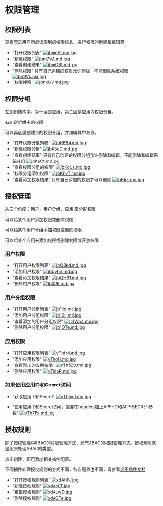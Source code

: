 # 权限管理

## 权限列表

查看登录用户所能读取到的权限信息，进行权限的新建和编辑等

* "打开权限列表"
    [![jbmeAI.md.jpg](https://s1.ax1x.com/2022/07/20/jbmeAI.md.jpg)](https://imgtu.com/i/jbmeAI)
* "新建权限"
    [![jbm7VA.md.jpg](https://s1.ax1x.com/2022/07/20/jbm7VA.md.jpg)](https://imgtu.com/i/jbm7VA)
* "查看创建结果"
    [![jbmO8f.md.jpg](https://s1.ax1x.com/2022/07/20/jbmO8f.md.jpg)](https://imgtu.com/i/jbmO8f)
* "删除权限"
    只有自己创建的权限允许删除，不能删除系统权限
    [![jbn9Vs.md.jpg](https://s1.ax1x.com/2022/07/20/jbn9Vs.md.jpg)](https://imgtu.com/i/jbn9Vs)
* "权限搜索"
    [![jbnkGV.md.jpg](https://s1.ax1x.com/2022/07/20/jbnkGV.md.jpg)](https://imgtu.com/i/jbnkGV)


## 权限分组

左边树结构中，第一层是应用，第二层是应用内权限分组。

右边是分组中的权限

可以再这里创建新的权限分组，并编辑其中权限。

* "打开权限分组列表"
    [![jbKEB4.md.jpg](https://s1.ax1x.com/2022/07/20/jbKEB4.md.jpg)](https://imgtu.com/i/jbKEB4)
* "新建权限分组"
    [![jbK3uD.md.jpg](https://s1.ax1x.com/2022/07/20/jbK3uD.md.jpg)](https://imgtu.com/i/jbK3uD)
* "查看创建结果"
    只有自己创建的权限分组允许删除和编辑，不能删除和编辑系统分组
    [![jbKaCt.md.jpg](https://s1.ax1x.com/2022/07/20/jbKaCt.md.jpg)](https://imgtu.com/i/jbKaCt)
* "查看权限分组的权限"
    [![jbKcUs.md.jpg](https://s1.ax1x.com/2022/07/20/jbKcUs.md.jpg)](https://imgtu.com/i/jbKcUs)
* "权限分组添加权限"
    [![jbKhvT.md.jpg](https://s1.ax1x.com/2022/07/20/jbKhvT.md.jpg)](https://imgtu.com/i/jbKhvT)
* "查看添加权限结果"
    只有自己添加的权限才可以删除
    [![jbKIrF.md.jpg](https://s1.ax1x.com/2022/07/20/jbKIrF.md.jpg)](https://imgtu.com/i/jbKIrF)

## 授权管理

从三个角度：用户，用户分组，应用 来分配权限

可以给某个用户添加权限或删除权限

可以给某个用户分组添加权限或删除权限

可以给某个应用来添加权限或删除权限或开放权限

### 用户权限

* "打开用户权限列表"
    [![jbQ8kd.md.jpg](https://s1.ax1x.com/2022/07/20/jbQ8kd.md.jpg)](https://imgtu.com/i/jbQ8kd)
* "添加用户权限"
    [![jbQyhn.md.jpg](https://s1.ax1x.com/2022/07/20/jbQyhn.md.jpg)](https://imgtu.com/i/jbQyhn)
* "查看添加权限结果"
    [![jbQH91.md.jpg](https://s1.ax1x.com/2022/07/20/jbQH91.md.jpg)](https://imgtu.com/i/jbQH91)
* "删除用户权限"
    [![jblC9I.md.jpg](https://s1.ax1x.com/2022/07/20/jblC9I.md.jpg)](https://imgtu.com/i/jblC9I)

### 用户分组权限

* "打开用户分组列表"
    [![jb1lid.md.jpg](https://s1.ax1x.com/2022/07/20/jb1lid.md.jpg)](https://imgtu.com/i/jb1lid)
* "添加用户分组权限"
    [![jb10ij.md.jpg](https://s1.ax1x.com/2022/07/20/jb10ij.md.jpg)](https://imgtu.com/i/jb10ij)
* "查看添加的用户分组权限"
    [![jb1Wo4.md.jpg](https://s1.ax1x.com/2022/07/20/jb1Wo4.md.jpg)](https://imgtu.com/i/jb1Wo4)
* "删除用户分组权限"
    [![jb1OTe.md.jpg](https://s1.ax1x.com/2022/07/20/jb1OTe.md.jpg)](https://imgtu.com/i/jb1OTe)

### 应用权限

* "打开应用权限列表"
    [![vThfr4.md.jpg](https://s1.ax1x.com/2022/09/05/vThfr4.md.jpg)](https://imgse.com/i/vThfr4)
* "添加应用权限"
    [![vThoI1.md.jpg](https://s1.ax1x.com/2022/09/05/vThoI1.md.jpg)](https://imgse.com/i/vThoI1)
* "查看添加的应用权限"
    [![vTh5Z9.md.jpg](https://s1.ax1x.com/2022/09/05/vTh5Z9.md.jpg)](https://imgse.com/i/vTh5Z9)
* "删除应用权限"
    [![vThIaR.md.jpg](https://s1.ax1x.com/2022/09/05/vThIaR.md.jpg)](https://imgse.com/i/vThIaR)

### 如果使用应用ID和Secret访问

* "获取应用ID和Secret"
    [![vThhqJ.md.jpg](https://s1.ax1x.com/2022/09/05/vThhqJ.md.jpg)](https://imgse.com/i/vThhqJ)

* "使用应用ID和Secret访问，需要在headers加上APP-ID和APP-SECRET参数"
    [![vTh7Px.md.jpg](https://s1.ax1x.com/2022/09/05/vTh7Px.md.jpg)](https://imgse.com/i/vTh7Px)

## 授权规则

除了授权管理中RBAC的权限管理方式，还有ABAC的权限管理方式。授权规则就是用来处理ABAC的类型。

点击创建，即可添加相关插件配置。

不同插件处理授权规则的方式不同，各自配置也不同，请参看[详细插件文档](../../../../%20%20系统插件/com_longgui_impower_rule/DefaultImpowerRule/)

* "打开授权规则列表"
    [![xdAhFJ.jpg](https://s1.ax1x.com/2022/10/13/xdAhFJ.jpg)](https://imgse.com/i/xdAhFJ)
* "新建授权规则"
    [![xdAcLT.jpg](https://s1.ax1x.com/2022/10/13/xdAcLT.jpg)](https://imgse.com/i/xdAcLT)
* "编辑授权规则"
    [![xdALwD.jpg](https://s1.ax1x.com/2022/10/13/xdALwD.jpg)](https://imgse.com/i/xdALwD)
* "删除授权规则"
    [![xdAOTe.jpg](https://s1.ax1x.com/2022/10/13/xdAOTe.jpg)](https://imgse.com/i/xdAOTe)
